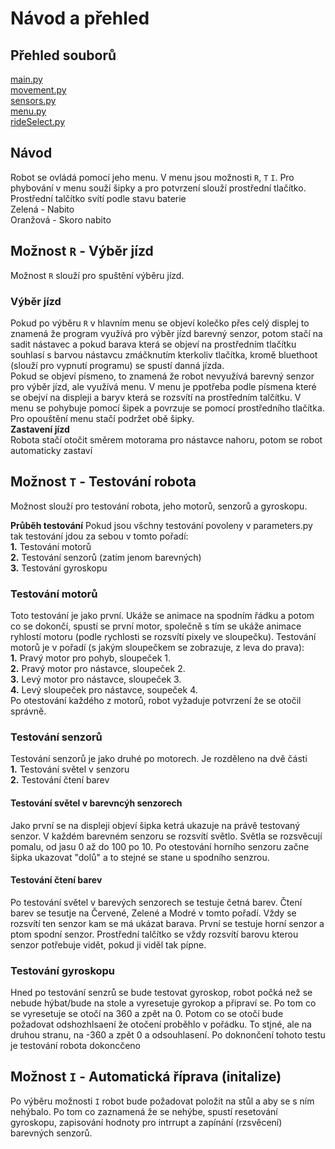 # Návod a přehled 
## Přehled souborů
[main.py](./main.md)<br>
[movement.py](./movement.md)<br>
[sensors.py](./sensors.md)<br>
[menu.py](./menu.md)<br>
[rideSelect.py](./rideSelect.py)<br>

## Návod
Robot se ovládá pomocí jeho menu. V menu jsou možnosti `R`, `T` `I`. Pro phybování v menu souží šipky a pro potvrzení slouží prostřední tlačítko. Prostřední talčítko svítí podle stavu baterie<br>
Zelená - Nabito<br>
Oranžová - Skoro nabito

## Možnost `R` - Výběr jízd
Možnost `R` slouží pro spuštění výběru jízd.<br>

### Výběr jízd
Pokud po výběru `R` v hlavním menu se objeví kolečko přes celý displej to znamená že program využívá pro výběr jízd barevný senzor, potom stačí na sadit nástavec a pokud barava která se objeví na prostředním tlačítku souhlasí s barvou nástavcu zmáčknutím kterkoliv tlačítka, kromě bluethoot (slouží pro vypnutí programu) se spustí danná jízda. <br>
Pokud se objeví písmeno, to znamená že robot nevyužívá barevný senzor pro výběr jízd, ale využívá menu. V menu je ppotřeba podle písmena které se obejví na displeji a baryv která se rozsvítí na prostředním talčítku. V menu se pohybuje pomocí šipek a povrzuje se pomocí prostředního tlačítka. Pro opouštění menu stačí podržet obě šipky.<br>
**Zastavení jízd**<br>
Robota stačí otočit směrem motorama pro nástavce nahoru, potom se robot automaticky zastaví<br>

## Možnost `T` - Testování robota
Možnost slouží pro testování robota, jeho motorů, senzorů a gyroskopu. <br>

**Průběh testování**
Pokud jsou všchny testování povoleny v parameters.py tak testování jdou za sebou v tomto pořadí: <br>
**1.** Testování motorů<br>
**2.** Testování senzorů (zatím jenom barevných)<br>
**3.** Testování gyroskopu<br>

### Testování motorů
Toto testování je jako první. Ukáže se animace na spodním řádku a potom co se dokončí, spustí se první motor, společně s tím se ukáže animace ryhlostí motoru (podle rychlosti se rozsvítí pixely ve sloupečku). Testování motorů je v pořadí (s jakým sloupečkem se zobrazuje, z leva do prava):<br>
**1.** Pravý motor pro pohyb, sloupeček 1.<br>
**2.** Pravý motor pro nástavce, sloupeček 2.<br>
**3.** Levý  motor pro nástavce, sloupeček 3.<br>
**4.** Levý sloupeček pro nástavce, soupeček 4.<br>
Po otestování každého z motorů, robot vyžaduje potvrzení že se otočil správně.<br>

### Testování senzorů
Testování senzorů je jako druhé po motorech. Je rozděleno na dvě části<br>
**1.** Testování světel v senzoru<br>
**2.** Testování čtení barev <br>

#### Testování světel v barevncýh senzorech
Jako první se na displeji objeví šipka ketrá ukazuje na právě testovaný senzor. V každém barevném senzoru se rozsvítí světlo. Světla se rozsvěcují pomalu, od jasu 0 až do 100 po 10.
Po otestování horního senzoru začne šipka ukazovat "dolů" a to stejné se stane u spodního senzrou.<br>

#### Testování čtení barev
Po testování světel v barevých senzorech se testuje četná barev. Čtení barev se tesutje na Červené, Zelené a Modré v tomto pořadí. Vždy se rozsvítí ten senzor kam se má ukázat barava. První se testuje horní senzor a ptom spodní senzor. Prostřední talčítko se vždy rozsvítí barovu kterou senzor potřebuje vidět, pokud ji viděl tak pípne.<br>

### Testování gyroskopu
Hned po testování senzrů se bude testovat gyroskop, robot počká než se nebude hýbat/bude na stole a vyresetuje gyrokop a připraví se. Po tom co se vyresetuje se otočí na 360 a zpět na 0. Potom co se otočí bude požadovat odshozhlsaení že otočení proběhlo v pořádku. To stjné, ale na druhou stranu, na -360 a zpět 0 a odsouhlasení. Po doknončení tohoto testu je testování robota dokoncčeno

## Možnost `I` - Automatická říprava (initalize)
Po výběru možnosti `I` robot bude požadovat položit na stůl a aby se s ním nehýbalo. Po tom co zaznamená že se nehýbe, spustí resetování gyroskopu, zapisování hodnoty pro intrrupt a zapínání (rzsvěcení) barevných senzorů.
